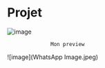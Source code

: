 
# Projet

![image](images/sketch.jpeg)




    



                  Mon preview
                  
                  

![image](WhatsApp Image.jpeg)
